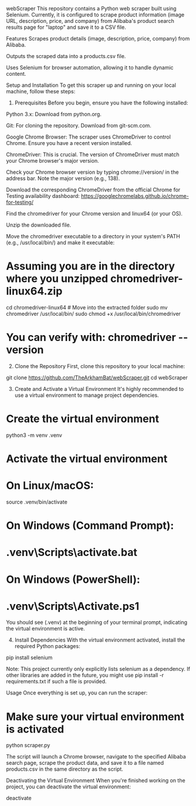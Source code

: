 webScraper
This repository contains a Python web scraper built using Selenium. Currently, it is configured to scrape product information (image URL, description, price, and company) from Alibaba's product search results page for "laptop" and save it to a CSV file.

Features
Scrapes product details (image, description, price, company) from Alibaba.

Outputs the scraped data into a products.csv file.

Uses Selenium for browser automation, allowing it to handle dynamic content.

Setup and Installation
To get this scraper up and running on your local machine, follow these steps:

1. Prerequisites
Before you begin, ensure you have the following installed:

Python 3.x: Download from python.org.

Git: For cloning the repository. Download from git-scm.com.

Google Chrome Browser: The scraper uses ChromeDriver to control Chrome. Ensure you have a recent version installed.

ChromeDriver: This is crucial. The version of ChromeDriver must match your Chrome browser's major version.

Check your Chrome browser version by typing chrome://version/ in the address bar. Note the major version (e.g., 138).

Download the corresponding ChromeDriver from the official Chrome for Testing availability dashboard: https://googlechromelabs.github.io/chrome-for-testing/

Find the chromedriver for your Chrome version and linux64 (or your OS).

Unzip the downloaded file.

Move the chromedriver executable to a directory in your system's PATH (e.g., /usr/local/bin/) and make it executable:

# Assuming you are in the directory where you unzipped chromedriver-linux64.zip
cd chromedriver-linux64 # Move into the extracted folder
sudo mv chromedriver /usr/local/bin/
sudo chmod +x /usr/local/bin/chromedriver
# You can verify with: chromedriver --version

2. Clone the Repository
First, clone this repository to your local machine:

git clone https://github.com/TheArkhamBat/webScraper.git
cd webScraper

3. Create and Activate a Virtual Environment
It's highly recommended to use a virtual environment to manage project dependencies.

# Create the virtual environment
python3 -m venv .venv

# Activate the virtual environment
# On Linux/macOS:
source .venv/bin/activate

# On Windows (Command Prompt):
# .venv\Scripts\activate.bat

# On Windows (PowerShell):
# .venv\Scripts\Activate.ps1

You should see (.venv) at the beginning of your terminal prompt, indicating the virtual environment is active.

4. Install Dependencies
With the virtual environment activated, install the required Python packages:

pip install selenium

Note: This project currently only explicitly lists selenium as a dependency. If other libraries are added in the future, you might use pip install -r requirements.txt if such a file is provided.

Usage
Once everything is set up, you can run the scraper:

# Make sure your virtual environment is activated
python scraper.py

The script will launch a Chrome browser, navigate to the specified Alibaba search page, scrape the product data, and save it to a file named products.csv in the same directory as the script.

Deactivating the Virtual Environment
When you're finished working on the project, you can deactivate the virtual environment:

deactivate
